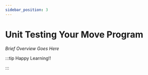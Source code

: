 ```yaml
---
sidebar_position: 3
---
```


# Unit Testing Your Move Program

_Brief Overview Goes Here_

:::tip Happy Learning!!

<QuestButton text="Go To Quest" link="https://app.stackup.dev/quest_page/unit-testing-your-move-program" />

:::
